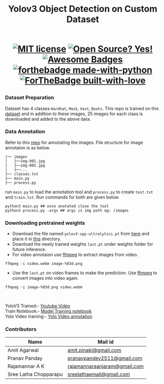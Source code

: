 <br/>
<h1 align="center">Yolov3 Object Detection on Custom Dataset
<br/>
<!-- toc -->
    <br>

[![MIT license](https://img.shields.io/badge/License-MIT-blue.svg)](https://lbesson.mit-license.org/)
[![Open Source? Yes!](https://badgen.net/badge/Open%20Source%20%3F/Yes%21/blue?icon=github)](https://github.com/RajamannarAanjaram/badges/)
[![Awesome Badges](https://img.shields.io/badge/badges-awesome-green.svg)](https://github.com/RajamannarAanjaram/badges)
    <br>
[![forthebadge made-with-python](http://ForTheBadge.com/images/badges/made-with-python.svg)](https://www.python.org/)
[![ForTheBadge built-with-love](http://ForTheBadge.com/images/badges/built-with-love.svg)](https://GitHub.com/RajamannarAanjaram/)

### Dataset Preparation
    
Dataset has 4 classes `Hardhat`, `Mask`, `Vest`, `Boots`. This repo is trained on this [dataset](https://drive.google.com/file/d/1sVSAJgmOhZk6UG7EzmlRjXfkzPxmpmLy/view?usp=sharing) and in addition to these images, 25 images for each class is downloaded and added to the above data.
    
### Data Annotation
Refer to this [repo](https://github.com/miki998/YoloV3_Annotation_Tool) for annotating the images. File structure for image annotaion is as below.
    

    |── images
    |   ├──img-001.jpg
    |   ├──img-002.jpg
    |   ├──...
    ├── classes.txt
    ├── main.py
    ├── process.py
    
run `main.py` to load the annotation tool and `process.py` to create `test.txt` and `train.txt`. Run commands for both are given below.
    

    python3 main.py ## once anotated close the tool
    python3 process.py -args ## args is img path eg: /images


### Downloading pretrained weights
   - Download the file named `yolov3-spp-ultralytics.pt` from [here](https://drive.google.com/open?id=1LezFG5g3BCW6iYaV89B2i64cqEUZD7e0) and place it in [this](YoloV3/weights) directory.<br/>
   - Download the newly trained weights `last.pt` under weights folder for future inference. 
   - For video annotaion use [ffmpeg](https://en.wikibooks.org/wiki/FFMPEG_An_Intermediate_Guide/image_sequence) to extract images from video.<br/>
    
    ffmpeg -i video.webm image-%03d.png

   -  Use the `last.pt` on video frames to make the prediction. Use [ffmpeg](https://en.wikibooks.org/wiki/FFMPEG_An_Intermediate_Guide/image_sequence) to convert images into video again.<br/>
    
    
    ffmpeg -i image-%03d.png video.webm
    
    
<br/>
    
YoloV3 Trained:- [Youtube Video](https://youtu.be/yznqO0pYEYY) <br/>
Train Notebook:- [Model Training notebook](https://github.com/RajamannarAanjaram/TSAI-Assignment/blob/master/11%20Yolo/Custom/CustomYolo.ipynb)<br/>
Yolo Video training:- [Yolo Video annotation](https://github.com/RajamannarAanjaram/TSAI-Assignment/blob/master/11%20Yolo/Custom/YoloVideoPrediction.ipynb)

    
    

### Contributors

| <centre>Name</centre> | <centre>Mail id</centre> |
| ------------ | ------------- |
| <centre>Amit Agarwal</centre>         | <centre>amit.pinaki@gmail.com</centre>    |
| <centre>Pranav Panday</centre>         | <centre>pranavpandey2511@gmail.com</centre>    |
| <centre>Rajamannar A K</centre>         | <centre>rajamannaraanjaram@gmail.com</centre>    |
| <centre>Sree Latha Chopparapu</centre>         | <centre>sreelathaemail@gmail.com</centre>    | 
